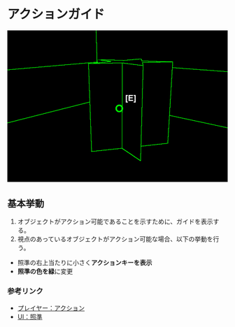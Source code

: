 # アクションガイド

![参考画像：アクションガイド](/Specifications/images/Player/ActionGuide.png)

## 基本挙動
1. オブジェクトがアクション可能であることを示すために、ガイドを表示する。  
2. 視点のあっているオブジェクトがアクション可能な場合、以下の挙動を行う。
- 照準の右上当たりに小さく**アクションキーを表示**
- **照準の色を緑**に変更

### 参考リンク
- [プレイヤー：アクション](/Specifications/Player/Action.md)
- [UI：照準](/Specifications/UI/PlayerUI/CrossHair.md)
